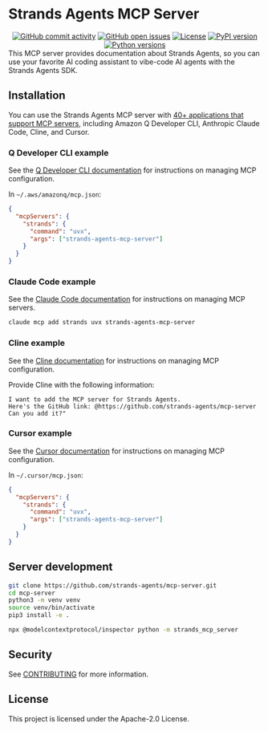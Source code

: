 <p align="center">
  <h1>Strands Agents MCP Server</h1>
</p>

<div align="center">
  <a href="https://github.com/strands-agents/mcp-server/graphs/commit-activity"><img alt="GitHub commit activity" src="https://img.shields.io/github/commit-activity/m/strands-agents/mcp-server"/></a>
  <a href="https://github.com/strands-agents/mcp-server/issues"><img alt="GitHub open issues" src="https://img.shields.io/github/issues/strands-agents/mcp-server"/></a>
  <a href="https://github.com/strands-agents/mcp-server/blob/main/LICENSE"><img alt="License" src="https://img.shields.io/github/license/strands-agents/mcp-server"/></a>
  <a href="https://pypi.org/project/strands-agents-mcp-server/"><img alt="PyPI version" src="https://img.shields.io/pypi/v/strands-agents-mcp-server"/></a>
  <a href="https://python.org"><img alt="Python versions" src="https://img.shields.io/pypi/pyversions/strands-agents-mcp-server"/></a>
</div>

<div>
This MCP server provides documentation about Strands Agents,
so you can use your favorite AI coding assistant to vibe-code AI agents
with the Strands Agents SDK.
</div>

## Installation

You can use the Strands Agents MCP server with
[40+ applications that support MCP servers](https://modelcontextprotocol.io/clients),
including Amazon Q Developer CLI, Anthropic Claude Code, Cline, and Cursor.

### Q Developer CLI example

See the [Q Developer CLI documentation](https://docs.aws.amazon.com/amazonq/latest/qdeveloper-ug/command-line-mcp-configuration.html)
for instructions on managing MCP configuration.

In `~/.aws/amazonq/mcp.json`:

```json
{
  "mcpServers": {
    "strands": {
      "command": "uvx",
      "args": ["strands-agents-mcp-server"]
    }
  }
}
```

### Claude Code example

See the [Claude Code documentation](https://docs.anthropic.com/en/docs/claude-code/tutorials#configure-mcp-servers)
for instructions on managing MCP servers.

```bash
claude mcp add strands uvx strands-agents-mcp-server
```

### Cline example

See the [Cline documentation](https://docs.cline.bot/mcp-servers/configuring-mcp-servers#editing-mcp-settings-files)
for instructions on managing MCP configuration.

Provide Cline with the following information:

```
I want to add the MCP server for Strands Agents.
Here's the GitHub link: @https://github.com/strands-agents/mcp-server
Can you add it?"
```

### Cursor example

See the [Cursor documentation](https://docs.cursor.com/context/model-context-protocol#configuring-mcp-servers)
for instructions on managing MCP configuration.

In `~/.cursor/mcp.json`:

```json
{
  "mcpServers": {
    "strands": {
      "command": "uvx",
      "args": ["strands-agents-mcp-server"]
    }
  }
}
```

## Server development

```bash
git clone https://github.com/strands-agents/mcp-server.git
cd mcp-server
python3 -m venv venv
source venv/bin/activate
pip3 install -e .

npx @modelcontextprotocol/inspector python -m strands_mcp_server
```

## Security

See [CONTRIBUTING](CONTRIBUTING.md#security-issue-notifications) for more information.

## License

This project is licensed under the Apache-2.0 License.
